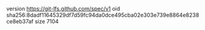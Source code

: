 version https://git-lfs.github.com/spec/v1
oid sha256:8dadf11645329df7d59fc94da0dce495cba02e303e739e8864e8238ce8eb37af
size 7104
